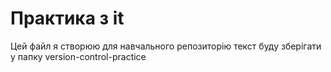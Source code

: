 # Практика з it
Цей файл я створюю для навчального репозиторію текст буду зберігати у папку version-control-practice